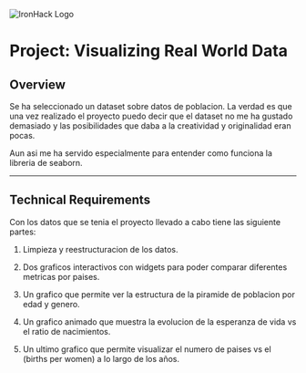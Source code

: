 ![IronHack Logo](https://s3-eu-west-1.amazonaws.com/ih-materials/uploads/upload_d5c5793015fec3be28a63c4fa3dd4d55.png)

# Project: Visualizing Real World Data

## Overview

Se ha seleccionado un dataset sobre datos de poblacion. La verdad es que una vez realizado el proyecto puedo decir que el dataset no me ha gustado demasiado y las posibilidades que daba a la creatividad y originalidad eran pocas.

Aun asi me ha servido especialmente para entender como funciona la libreria de seaborn.

---

## Technical Requirements

Con los datos que se tenia el proyecto llevado a cabo tiene las siguiente partes:

1. Limpieza y reestructuracion de los datos.

2. Dos graficos interactivos con widgets para poder comparar diferentes metricas por paises.

3. Un grafico que permite ver la estructura de la piramide de poblacion por edad y genero.

4. Un grafico animado que muestra la evolucion de la esperanza de vida vs el ratio de nacimientos.

5. Un ultimo grafico que permite visualizar el numero de paises vs el (births per women) a lo largo de los años. 

